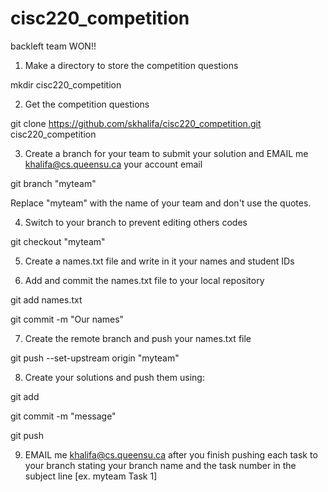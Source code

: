# cisc220_competition

backleft team WON!!

1) Make a directory to store the competition questions 

mkdir cisc220_competition

2) Get the competition questions 

git clone https://github.com/skhalifa/cisc220_competition.git cisc220_competition

3) Create a branch for your team to submit your solution and EMAIL me <khalifa@cs.queensu.ca> your account email 

git branch "myteam"  

Replace "myteam" with the name of your team and don't use the quotes.

4) Switch to your branch to prevent editing others codes 

git checkout "myteam"

5) Create a names.txt file and write in it your names and student IDs

6) Add and commit the names.txt file to your local repository

git add names.txt

git commit -m "Our names"

7) Create the remote branch and push your names.txt file

git push --set-upstream origin "myteam"

8) Create your solutions and push them using:

git add <new file name>

git commit -m "message"

git push 

9) EMAIL me <khalifa@cs.queensu.ca> after you finish pushing each task to your branch stating your branch name and the task number in the subject line [ex. myteam Task 1]
